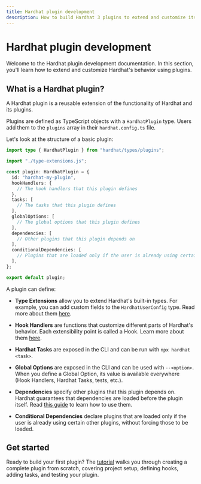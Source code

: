 ```yaml
---
title: Hardhat plugin development
description: How to build Hardhat 3 plugins to extend and customize its behavior
---
```


# Hardhat plugin development

Welcome to the Hardhat plugin development documentation. In this section, you'll learn how to extend and customize Hardhat's behavior using plugins.

## What is a Hardhat plugin?

A Hardhat plugin is a reusable extension of the functionality of Hardhat and its plugins.

Plugins are defined as TypeScript objects with a `HardhatPlugin` type. Users add them to the `plugins` array in their `hardhat.config.ts` file.

Let's look at the structure of a basic plugin:

```ts
import type { HardhatPlugin } from "hardhat/types/plugins";

import "./type-extensions.js";

const plugin: HardhatPlugin = {
  id: "hardhat-my-plugin",
  hookHandlers: {
    // The hook handlers that this plugin defines
  },
  tasks: [
    // The tasks that this plugin defines
  ],
  globalOptions: [
    // The global options that this plugin defines
  ],
  dependencies: [
    // Other plugins that this plugin depends on
  ],
  conditionalDependencies: [
    // Plugins that are loaded only if the user is already using certain other plugins
  ],
};

export default plugin;
```

A plugin can define:

- **Type Extensions** allow you to extend Hardhat's built-in types. For example, you can add custom fields to the `HardhatUserConfig` type. Read more about them [here](/plugin-development/explanations/type-extensions.md).

- **Hook Handlers** are functions that customize different parts of Hardhat's behavior. Each extensibility point is called a Hook. Learn more about them [here](/plugin-development/explanations/hooks.md).

- **Hardhat Tasks** are exposed in the CLI and can be run with `npx hardhat <task>`.

- **Global Options** are exposed in the CLI and can be used with `--<option>`. When you define a Global Option, its value is available everywhere (Hook Handlers, Hardhat Tasks, tests, etc.).

- **Dependencies** specify other plugins that this plugin depends on. Hardhat guarantees that dependencies are loaded before the plugin itself. Read [this guide](/plugin-development/guides/dependencies.md) to learn how to use them.

- **Conditional Dependencies** declare plugins that are loaded only if the user is already using certain other plugins, without forcing those to be loaded.

## Get started

Ready to build your first plugin? The [tutorial](/plugin-development/tutorial/index.md) walks you through creating a complete plugin from scratch, covering project setup, defining hooks, adding tasks, and testing your plugin.
